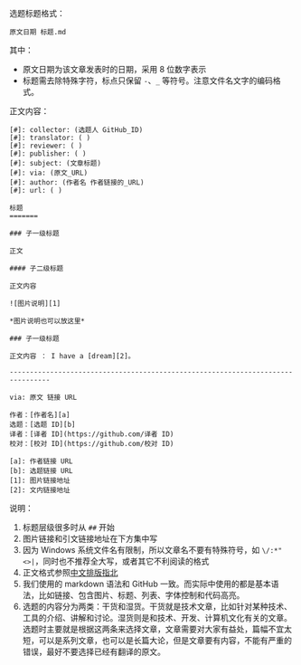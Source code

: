 选题标题格式：

```
原文日期 标题.md
```

其中：

- 原文日期为该文章发表时的日期，采用 8 位数字表示
- 标题需去除特殊字符，标点只保留 `-`、`_` 等符号。注意文件名文字的编码格式。

正文内容：

```
[#]: collector: (选题人 GitHub_ID)
[#]: translator: ( )
[#]: reviewer: ( )
[#]: publisher: ( )
[#]: subject: (文章标题)
[#]: via: (原文_URL)
[#]: author: (作者名 作者链接的_URL)
[#]: url: ( )

标题
=======

### 子一级标题

正文

#### 子二级标题

正文内容

![图片说明][1]

*图片说明也可以放这里*

### 子一级标题

正文内容 ： I have a [dream][2]。

--------------------------------------------------------------------------------

via: 原文 链接 URL

作者：[作者名][a]
选题：[选题 ID][b]
译者：[译者 ID](https://github.com/译者 ID)
校对：[校对 ID](https://github.com/校对 ID)

[a]: 作者链接 URL
[b]: 选题链接 URL
[1]: 图片链接地址
[2]: 文内链接地址
```

说明：

1. 标题层级很多时从 `##` 开始
2. 图片链接和引文链接地址在下方集中写
3. 因为 Windows 系统文件名有限制，所以文章名不要有特殊符号，如 `\/:*"<>|`，同时也不推荐全大写，或者其它不利阅读的格式
4. 正文格式参照[中文排版指北](copywriting.md)
5. 我们使用的 markdown 语法和 GitHub 一致。而实际中使用的都是基本语法，比如链接、包含图片、标题、列表、字体控制和代码高亮。
6. 选题的内容分为两类：干货和湿货。干货就是技术文章，比如针对某种技术、工具的介绍、讲解和讨论。湿货则是和技术、开发、计算机文化有关的文章。选题时主要就是根据这两条来选择文章，文章需要对大家有益处，篇幅不宜太短，可以是系列文章，也可以是长篇大论，但是文章要有内容，不能有严重的错误，最好不要选择已经有翻译的原文。
